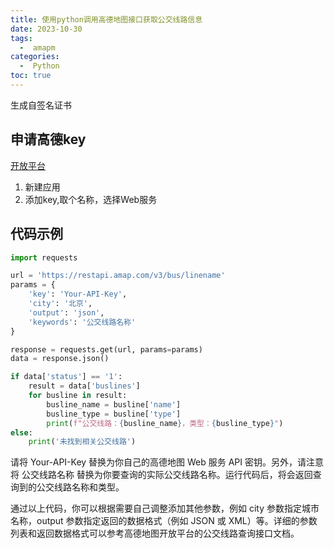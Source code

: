 ```yaml
---
title: 使用python调用高德地图接口获取公交线路信息
date: 2023-10-30
tags:
  -  amapm
categories:
  -  Python
toc: true
---
```


生成自签名证书

<!-- more -->

## 申请高德key

[开放平台](https://console.amap.com/dev/key/app)

1. 新建应用
2. 添加key,取个名称，选择Web服务

## 代码示例

```python
import requests

url = 'https://restapi.amap.com/v3/bus/linename'
params = {
    'key': 'Your-API-Key',
    'city': '北京',
    'output': 'json',
    'keywords': '公交线路名称'
}

response = requests.get(url, params=params)
data = response.json()

if data['status'] == '1':
    result = data['buslines']
    for busline in result:
        busline_name = busline['name']
        busline_type = busline['type']
        print(f"公交线路：{busline_name}，类型：{busline_type}")
else:
    print('未找到相关公交线路')
```

请将 Your-API-Key 替换为你自己的高德地图 Web 服务 API 密钥。另外，请注意将 公交线路名称 替换为你要查询的实际公交线路名称。运行代码后，将会返回查询到的公交线路名称和类型。

通过以上代码，你可以根据需要自己调整添加其他参数，例如 city 参数指定城市名称，output 参数指定返回的数据格式（例如 JSON 或 XML）等。详细的参数列表和返回数据格式可以参考高德地图开放平台的公交线路查询接口文档。